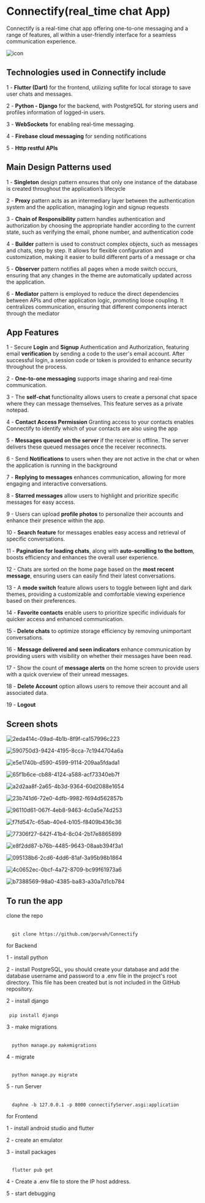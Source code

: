 # Connectify(real_time chat App)
Connectify is a real-time chat app offering one-to-one messaging and a range of features, all within a user-friendly interface for a seamless communication experience.


![icon](https://github.com/user-attachments/assets/37b093ac-62e5-4d51-a791-54ebef11f596)

## Technologies used in Connectify include
1 - **Flutter (Dart)** for the frontend, utilizing sqflite for local storage to save user chats and messages.

2 - **Python - Django** for the backend, with PostgreSQL for storing users and profiles information of logged-in users.

3 - **WebSockets** for enabling real-time messaging.

4 - **Firebase cloud messaging** for sending notifications

5 - **Http restful APIs**

## Main Design Patterns used
 1 - **Singleton** design pattern ensures that only one instance of the database is created throughout the application’s lifecycle

 2 - **Proxy** pattern acts as an intermediary layer between the authentication system and the application, managing login and signup requests

 3 - **Chain of Responsibility** pattern handles authentication and authorization by choosing the appropriate handler according to the current state, such as verifying the email, phone number, and authentication code

 4 - **Builder** pattern is used to construct complex objects, such as messages and chats, step by step. It allows for flexible configuration and customization, making it easier to build different parts of a message or cha

 5 - **Observer** pattern notifies all pages when a mode switch occurs, ensuring that any changes in the theme are automatically updated across the application.

 6 - **Mediator** pattern is employed to reduce the direct dependencies between APIs and other application logic, promoting loose coupling. It centralizes communication, ensuring that different components interact through the mediator


## App Features

1 - Secure **Login** and **Signup** Authentication and Authorization, featuring email **verification** by sending a code to the user's email account. After successful login, a session code or token is provided to enhance security throughout the process.

2 - **One-to-one messaging** supports image sharing and real-time communication.

3 - The **self-chat** functionality allows users to create a personal chat space where they can message themselves. This feature serves as a private notepad.

4 - **Contact Access Permission** Granting access to your contacts enables Connectify to identify which of your contacts are also using the app

5 - **Messages queued on the server** if the receiver is offline. The server delivers these queued messages once the receiver reconnects.

6 - Send **Notifications** to users when they are not active in the chat or when the application is running in the background

7 - **Replying to messages** enhances communication, allowing for more engaging and interactive conversations.

8 - **Starred messages** allow users to highlight and prioritize specific messages for easy access.

9 - Users can upload **profile photos** to personalize their accounts and enhance their presence within the app.

10 - **Search feature** for messages enables easy access and retrieval of specific conversations.

11 - **Pagination for loading chats**, along with **auto-scrolling to the bottom**, boosts efficiency and enhances the overall user experience.

12 - Chats are sorted on the home page based on the **most recent message**, ensuring users can easily find their latest conversations.

13 - A **mode switch** feature allows users to toggle between light and dark themes, providing a customizable and comfortable viewing experience based on their preferences.

14 - **Favorite contacts** enable users to prioritize specific individuals for quicker access and enhanced communication.

15 - **Delete chats** to optimize storage efficiency by removing unimportant conversations.

16 - **Message delivered and seen indicators** enhance communication by providing users with visibility on whether their messages have been read.

17 - Show the count of **message alerts** on the home screen to provide users with a quick overview of their unread messages.

18 - **Delete Account** option allows users to remove their account and all associated data.

19 - **Logout**

## Screen shots 

![2eda414c-09ad-4b1b-8f9f-ca157996c223](https://github.com/user-attachments/assets/a8953f81-b9cf-487a-bd28-cd81ff0078ae)



![590750d3-9424-4195-8cca-7c1944704a6a](https://github.com/user-attachments/assets/13bae290-dca3-47bc-ab9c-4efefdc2712e)


![e5e1740b-d590-4599-9114-209aa5fdada1](https://github.com/user-attachments/assets/0194eb92-1bd3-405b-86f5-c65cb51e53f4)


![65f1b6ce-cb88-4124-a588-acf73340eb7f](https://github.com/user-attachments/assets/3fca6d12-9851-4238-a7cf-902ce381e5a5)


![a2d2aa8f-2a65-4b3d-9364-60d2088e1654](https://github.com/user-attachments/assets/af8c2107-2be6-4bee-9096-41a61f2ccf9b)


![23b741d6-72e0-4dfb-9982-f694d562857b](https://github.com/user-attachments/assets/2a156cf9-b449-476a-aa3b-274995acc792)


![96110d61-067f-4eb8-9463-4c0a5e74d253](https://github.com/user-attachments/assets/a835147a-58c9-48af-abf2-8d495a6b55d0)


![f7fd547c-65ab-40e4-b105-f8409b436c36](https://github.com/user-attachments/assets/fff68f08-2125-444d-a235-5ef37c5498f4)

![77306f27-642f-41b4-8c04-2b17e8865899](https://github.com/user-attachments/assets/8e77c63c-4706-47c9-87bf-2a43d1b5cb1d)

![e8f2dd87-b76b-4485-9643-08aab394f3a1](https://github.com/user-attachments/assets/48e516d7-4e2c-4cc5-90b2-cb92a3d90bb4)


![095138b6-2cd6-4dd6-81af-3a95b98b1864](https://github.com/user-attachments/assets/2bb549a8-6823-47db-8f9d-023c26f6cdef)



![4c0652ec-0bcf-4a72-8709-bc99f61973a6](https://github.com/user-attachments/assets/c831dabb-0eee-4bf4-9545-3a7e26b77062)


![b7388569-98a0-4385-ba83-a30a7d1cb784](https://github.com/user-attachments/assets/f1bf0d90-dff8-473e-9b14-8d42b827db38)

## To run the app

clone the repo

######
      git clone https://github.com/porvah/Connectify
for Backend 

1 - install python

2 - install PostgreSQL, you should create your database and add the database username and password to a .env file in the project's root directory. This file has been created but is not included in the GitHub repository.

2 - install django

#####
     pip install django

3 - make migrations

######
      python manage.py makemigrations

4 - migrate

######
      python manage.py migrate

5 - run Server

######
      daphne -b 127.0.0.1 -p 8000 connectifyServer.asgi:application

for Frontend

1 - install android studio and flutter

2 - create an emulator

3 - install packages

######
      flutter pub get

4 - Create a .env file to store the IP host address.
      
5 - start debugging


 










